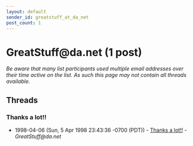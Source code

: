 ```yaml
---
layout: default
sender_id: greatstuff_at_da_net
post_count: 1
---
```


# GreatStuff<span>@</span>da.net (1 post)

_Be aware that many list participants used multiple email addresses over their time active on the list. As such this page may not contain all threads available._

## Threads

### Thanks a lot!!
+ 1998-04-06 (Sun, 5 Apr 1998 23:43:36 -0700 (PDT)) - [Thanks a lot!!](/archive/1998/04/be6431e46ddae0e174e8647d9ae904268807891c98766b0093a9046b46ead4cb) - _GreatStuff@da.net_

